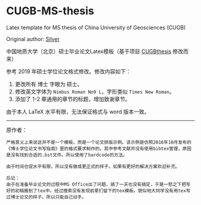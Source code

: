 # CUGB-MS-thesis
Latex template for MS thesis of China University of Geosciences (CUGB)

Original author: [Silver](https://github.com/silverriver/CUGBthesis/commits?author=silverriver)

中国地质大学（北京）硕士毕业论文Latex模板（基于项目 [CUGBthesis](https://github.com/silverriver/CUGBthesis) 修改而来）

参考 2019 年硕士学位论文格式修改。修改内容如下：

1. 更改所有 博士 字眼为 硕士。
2. 修改英文字体为 `Nimbus Roman No9 L`，字形类似 `Times New Roman`。
3. 添加了 1-2 章通用的章节的标题，增加致谢章节。

由于本人 LaTeX 水平有限，无法保证格式与 word 版本一致。

---
原作者：

    严格意义上来说这并不是一个模板，而是一个论文排版示例。该示例是仿照2016年10月发布的《博士学位论文书写指南》里的格式要求制作的。其中参考文献并没有使用bibtex管理，原因是没有找到合适的.bst文件。所以使用了hardcode的方法。

    由于时间仓促水平有限，所以没有做成更正式的样子。如果有更好的解决方案欢迎补充。

    后记：
    由于在准备毕业论文的过程中MS Office出了问题，搞了一天也没有搞定，于是一怒之下把写好的初稿搬到了tex中。经过搜索没有发现前辈们留下的tex模板。貌似地大同学没有用tex写过博士论文的样子。所以只能自己动手。
